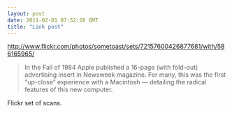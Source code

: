 ```yaml
---
layout: post
date: 2011-02-01 07:52:28 GMT
title: "Link post"
---
```

<http://www.flickr.com/photos/sometoast/sets/72157600426877681/with/586165965/>

> In the Fall of 1984 Apple published a 16-page (with fold-out) advertising insert in Newsweek magazine. For many, this was the first “up-close” experience with a Macintosh — detailing the radical features of this new computer.

Flickr set of scans.